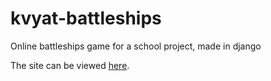 # kvyat-battleships
Online battleships game for a school project, made in django

The site can be viewed [here](https://test.kreastol.club/kvyat/).
